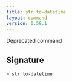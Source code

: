 ```yaml
---
title: str to-datetime
layout: command
version: 0.59.1
---
```


Deprecated command

## Signature

```> str to-datetime ```
